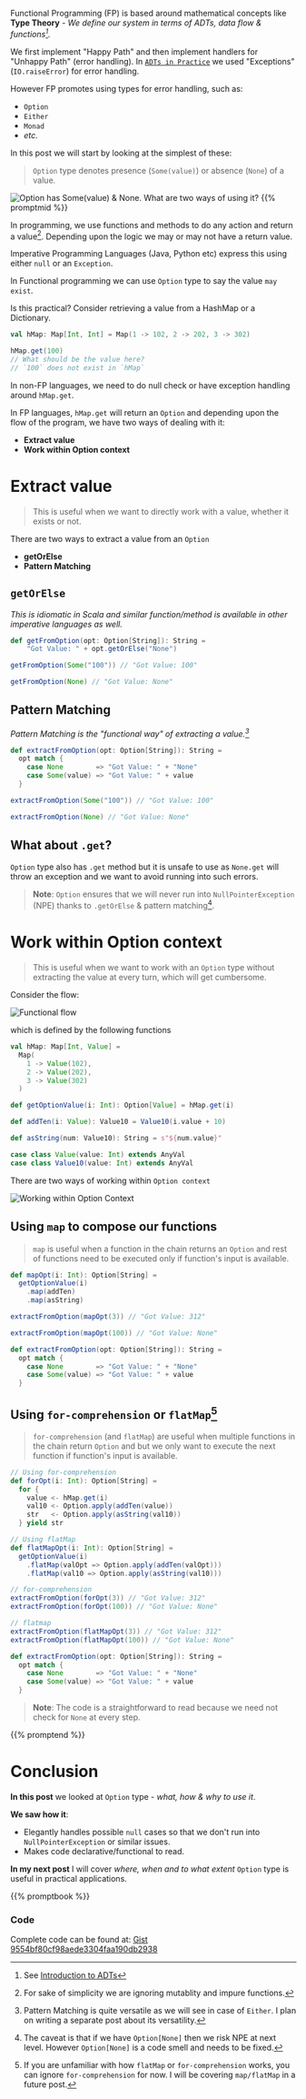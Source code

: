 <!--
.. title: FP for Sceptics: Introduction to Option Type
.. slug: introduction-to-option-type
.. date: 2020-06-01 00:38:34 UTC+02:00
.. tags: software design, functional programming, programming, scala, FP for sceptics
.. category: 
.. link: 
.. description: Introduction to Option Type aka Maybe Type. A beginner friendly, crisp & concise article on how to think and reason about Option type. 
.. type: text
.. previewimage: /images/option_title.png
-->

Functional Programming (FP) is based around mathematical concepts like **Type Theory** - _We define our system in terms of ADTs, data flow & functions[^0]._

We first implement "Happy Path" and then implement handlers for "Unhappy Path" (error handling). In [`ADTs in Practice`](/posts/adts-in-practice) we used "Exceptions" (`IO.raiseError`) for error handling.

However FP promotes using types for error handling, such as:

- `Option`
- `Either`
- `Monad`
- _etc._

In this post we will start by looking at the simplest of these:

> `Option` type denotes presence (`Some(value)`) or absence (`None`) of a value.

![Option has Some(value) & None. What are two ways of using it?](/images/option_title.png)
{{% promptmid %}}

In programming, we use functions and methods to do any action and return a value[^1]. Depending upon the logic we may or may not have a return value. 

Imperative Programming Languages (Java, Python etc) express this using either `null` or an `Exception`.

 In Functional programming we can use `Option` type to say the value `may exist`.

Is this practical? Consider retrieving a value from a HashMap or a Dictionary.

```scala
val hMap: Map[Int, Int] = Map(1 -> 102, 2 -> 202, 3 -> 302)

hMap.get(100) 
// What should be the value here?
// `100` does not exist in `hMap`
```
In non-FP languages, we need to do null check or have exception handling around `hMap.get`.

In FP languages, `hMap.get` will return an `Option` and depending upon the flow of the program, we have two ways of dealing with it:

* **Extract value**
* **Work within Option context**

# Extract value
> This is useful when we want to directly work with a value, whether it exists or not.

There are two ways to extract a value from an `Option`

* **getOrElse**
* **Pattern Matching**

## `getOrElse`
_This is idiomatic in Scala and similar function/method is available in other imperative languages as well._

```scala
def getFromOption(opt: Option[String]): String =
    "Got Value: " + opt.getOrElse("None")

getFromOption(Some("100")) // "Got Value: 100"

getFromOption(None) // "Got Value: None" 
```

## Pattern Matching
_Pattern Matching is the "functional way" of extracting a value.[^2]_

```scala
def extractFromOption(opt: Option[String]): String =
  opt match {
    case None        => "Got Value: " + "None"
    case Some(value) => "Got Value: " + value
  }

extractFromOption(Some("100")) // "Got Value: 100"

extractFromOption(None) // "Got Value: None" 
```

## What about `.get`?
`Option` type also has `.get` method but it is unsafe to use as `None.get` will throw an exception and we want to avoid running into such errors.

> **Note**: `Option` ensures that we will never run into `NullPointerException` (NPE) thanks to `.getOrElse` & pattern matching[^3]. 

# Work within Option context
> This is useful when we want to work with an `Option` type without extracting the value at every turn, which will get cumbersome.

Consider the flow:

![Functional flow](/images/option_fcns.png)

which is defined by the following functions

```scala
val hMap: Map[Int, Value] = 
  Map(
    1 -> Value(102),
    2 -> Value(202),
    3 -> Value(302)
  )

def getOptionValue(i: Int): Option[Value] = hMap.get(i)

def addTen(i: Value): Value10 = Value10(i.value + 10)

def asString(num: Value10): String = s"${num.value}"

case class Value(value: Int) extends AnyVal
case class Value10(value: Int) extends AnyVal
```

There are two ways of working within `Option context`

![Working within Option Context](/images/option_context2.png)

## Using `map` to compose our functions
> `map` is useful when a function in the chain returns an `Option` and rest of functions need to be executed only if function's input is available.

```scala
def mapOpt(i: Int): Option[String] =
  getOptionValue(i)
    .map(addTen)
    .map(asString)

extractFromOption(mapOpt(3)) // "Got Value: 312"

extractFromOption(mapOpt(100)) // "Got Value: None"

def extractFromOption(opt: Option[String]): String =
  opt match {
    case None        => "Got Value: " + "None"
    case Some(value) => "Got Value: " + value
  }
```

## Using `for-comprehension` or `flatMap`[^4]
> `for-comprehension` (and `flatMap`) are useful when multiple functions in the chain return `Option` and but we only want to execute the next function if function's input is available.

```scala
// Using for-comprehension
def forOpt(i: Int): Option[String] =
  for {
    value <- hMap.get(i)
    val10 <- Option.apply(addTen(value))
    str   <- Option.apply(asString(val10))
  } yield str

// Using flatMap
def flatMapOpt(i: Int): Option[String] =
  getOptionValue(i)
    .flatMap(valOpt => Option.apply(addTen(valOpt)))
    .flatMap(val10 => Option.apply(asString(val10)))

// for-comprehension
extractFromOption(forOpt(3)) // "Got Value: 312"
extractFromOption(forOpt(100)) // "Got Value: None"

// flatmap
extractFromOption(flatMapOpt(3)) // "Got Value: 312"
extractFromOption(flatMapOpt(100)) // "Got Value: None"

def extractFromOption(opt: Option[String]): String =
  opt match {
    case None        => "Got Value: " + "None"
    case Some(value) => "Got Value: " + value
  }
```

> **Note**: The code is a straightforward to read because we need not check for `None` at every step.

{{% promptend %}}

# Conclusion

**In this post** we looked at `Option` type - _what, how & why to use it_.

**We saw how it**:

* Elegantly handles possible `null` cases  so that we don't run into `NullPointerException` or similar issues.
* Makes code declarative/functional to read.

**In my next post** I will cover _where, when and to what extent_ `Option` type is useful in practical applications.

{{% promptbook %}}

### Code

Complete code can be found at: [Gist 9554bf80cf98aede3304faa190db2938](https://gist.github.com/9554bf80cf98aede3304faa190db2938)

[^0]: See [Introduction to ADTs](/posts/introduction-to-adts)
[^1]: For sake of simplicity we are ignoring mutablity and impure functions.
[^2]: Pattern Matching is quite versatile as we will see in case of `Either`. I plan on writing a separate post about its versatility.
[^3]: The caveat is that if we have `Option[None]` then we risk NPE at next level. However `Option[None]` is a code smell and needs to be fixed.
[^4]: If you are unfamiliar with how `flatMap` or `for-comprehension` works, you can ignore `for-comprehension` for now. I will be covering `map/flatMap` in a future post.